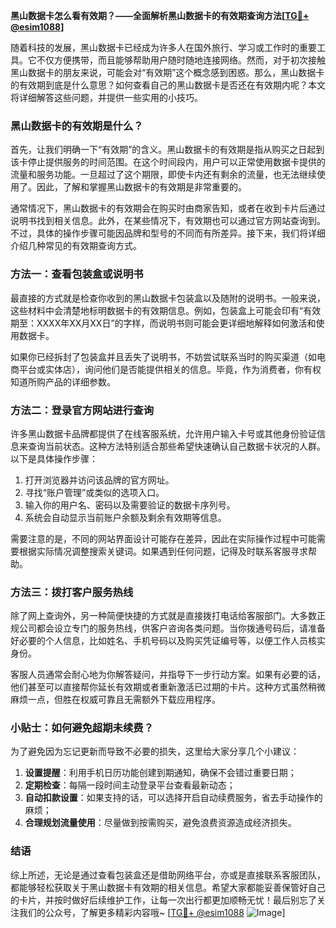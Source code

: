 **黑山数据卡怎么看有效期？——全面解析黑山数据卡的有效期查询方法[[TG💪+ @esim1088](https://t.me/s/esim1088)]**

随着科技的发展，黑山数据卡已经成为许多人在国外旅行、学习或工作时的重要工具。它不仅方便携带，而且能够帮助用户随时随地连接网络。然而，对于初次接触黑山数据卡的朋友来说，可能会对“有效期”这个概念感到困惑。那么，黑山数据卡的有效期到底是什么意思？如何查看自己的黑山数据卡是否还在有效期内呢？本文将详细解答这些问题，并提供一些实用的小技巧。

### 黑山数据卡的有效期是什么？

首先，让我们明确一下“有效期”的含义。黑山数据卡的有效期是指从购买之日起到该卡停止提供服务的时间范围。在这个时间段内，用户可以正常使用数据卡提供的流量和服务功能。一旦超过了这个期限，即使卡内还有剩余的流量，也无法继续使用了。因此，了解和掌握黑山数据卡的有效期是非常重要的。

通常情况下，黑山数据卡的有效期会在购买时由商家告知，或者在收到卡片后通过说明书找到相关信息。此外，在某些情况下，有效期也可以通过官方网站查询到。不过，具体的操作步骤可能因品牌和型号的不同而有所差异。接下来，我们将详细介绍几种常见的有效期查询方式。

### 方法一：查看包装盒或说明书

最直接的方式就是检查你收到的黑山数据卡包装盒以及随附的说明书。一般来说，这些材料中会清楚地标明数据卡的有效期信息。例如，包装盒上可能会印有“有效期至：XXXX年XX月XX日”的字样，而说明书则可能会更详细地解释如何激活和使用数据卡。

如果你已经拆封了包装盒并且丢失了说明书，不妨尝试联系当时的购买渠道（如电商平台或实体店），询问他们是否能提供相关的信息。毕竟，作为消费者，你有权知道所购产品的详细参数。

### 方法二：登录官方网站进行查询

许多黑山数据卡品牌都提供了在线客服系统，允许用户输入卡号或其他身份验证信息来查询当前状态。这种方法特别适合那些希望快速确认自己数据卡状况的人群。以下是具体操作步骤：

1. 打开浏览器并访问该品牌的官方网址。
2. 寻找“账户管理”或类似的选项入口。
3. 输入你的用户名、密码以及需要验证的数据卡序列号。
4. 系统会自动显示当前账户余额及剩余有效期等信息。

需要注意的是，不同的网站界面设计可能存在差异，因此在实际操作过程中可能需要根据实际情况调整搜索关键词。如果遇到任何问题，记得及时联系客服寻求帮助。

### 方法三：拨打客户服务热线

除了网上查询外，另一种简便快捷的方式就是直接拨打电话给客服部门。大多数正规公司都会设立专门的服务热线，供客户咨询各类问题。当你拨通号码后，请准备好必要的个人信息，比如姓名、手机号码以及购买凭证编号等，以便工作人员核实身份。

客服人员通常会耐心地为你解答疑问，并指导下一步行动方案。如果有必要的话，他们甚至可以直接帮你延长有效期或者重新激活已过期的卡片。这种方式虽然稍微麻烦一点，但胜在权威可靠且无需额外下载应用程序。

### 小贴士：如何避免超期未续费？

为了避免因为忘记更新而导致不必要的损失，这里给大家分享几个小建议：

1. **设置提醒**：利用手机日历功能创建到期通知，确保不会错过重要日期；
2. **定期检查**：每隔一段时间主动登录平台查看最新动态；
3. **自动扣款设置**：如果支持的话，可以选择开启自动续费服务，省去手动操作的麻烦；
4. **合理规划流量使用**：尽量做到按需购买，避免浪费资源造成经济损失。

### 结语

综上所述，无论是通过查看包装盒还是借助网络平台，亦或是直接联系客服团队，都能够轻松获取关于黑山数据卡有效期的相关信息。希望大家都能妥善保管好自己的卡片，并按时做好后续维护工作，让每一次出行都更加顺畅无忧！最后别忘了关注我们的公众号，了解更多精彩内容哦~ [[TG💪+ @esim1088](https://t.me/s/esim1088) ![Image](https://i.postimg.cc/4NQfJmqS/Snipaste-2025-05-13-00-14-12.png)]